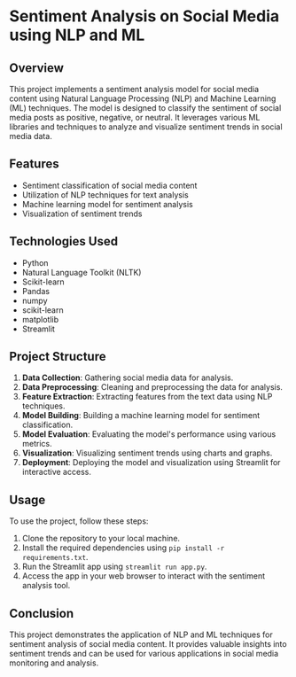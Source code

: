 # Sentiment Analysis on Social Media using NLP and ML

## Overview
This project implements a sentiment analysis model for social media content using Natural Language Processing (NLP) and Machine Learning (ML) techniques. The model is designed to classify the sentiment of social media posts as positive, negative, or neutral. It leverages various ML libraries and techniques to analyze and visualize sentiment trends in social media data.

## Features
- Sentiment classification of social media content
- Utilization of NLP techniques for text analysis
- Machine learning model for sentiment analysis
- Visualization of sentiment trends

## Technologies Used
- Python
- Natural Language Toolkit (NLTK)
- Scikit-learn
- Pandas
- numpy
- scikit-learn
- matplotlib
- Streamlit

## Project Structure
1. **Data Collection**: Gathering social media data for analysis.
2. **Data Preprocessing**: Cleaning and preprocessing the data for analysis.
3. **Feature Extraction**: Extracting features from the text data using NLP techniques.
4. **Model Building**: Building a machine learning model for sentiment classification.
5. **Model Evaluation**: Evaluating the model's performance using various metrics.
6. **Visualization**: Visualizing sentiment trends using charts and graphs.
7. **Deployment**: Deploying the model and visualization using Streamlit for interactive access.

## Usage
To use the project, follow these steps:
1. Clone the repository to your local machine.
2. Install the required dependencies using `pip install -r requirements.txt`.
3. Run the Streamlit app using `streamlit run app.py`.
4. Access the app in your web browser to interact with the sentiment analysis tool.

## Conclusion
This project demonstrates the application of NLP and ML techniques for sentiment analysis of social media content. It provides valuable insights into sentiment trends and can be used for various applications in social media monitoring and analysis.

